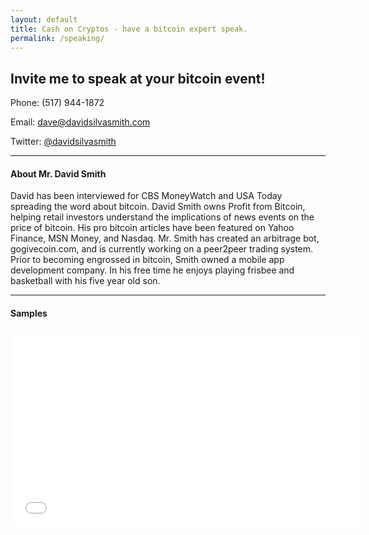 ```yaml
---
layout: default
title: Cash on Cryptos - have a bitcoin expert speak.
permalink: /speaking/
---
```


## Invite me to speak at your bitcoin event!

Phone: (517) 944-1872

Email: <dave@davidsilvasmith.com>

Twitter: [@davidsilvasmith](http://www.twitter.com/davidsilvasmith)


---

#### About Mr. David Smith
David has been interviewed for CBS MoneyWatch and USA Today spreading the word about bitcoin. David Smith owns Profit from Bitcoin, helping retail investors understand the implications of news events on the price of bitcoin. His pro bitcoin articles have been featured on Yahoo Finance, MSN Money, and Nasdaq. Mr. Smith has created an arbitrage bot, gogivecoin.com, and is currently working on a peer2peer trading system. Prior to becoming engrossed in bitcoin, Smith owned a mobile app development company. In his free time he enjoys playing frisbee and basketball with his five year old son.

---

#### Samples

<iframe width="560" height="315" src="//www.youtube.com/embed/e-PXjJLF-bo" frameborder="0" allowfullscreen></iframe>